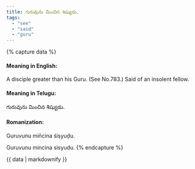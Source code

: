 ```yaml
---
title: గురువును మించిన శిష్యుడు.
tags:
  - "see"
  - "said"
  - "guru"
---
```


{% capture data %}
#### Meaning in English:
A disciple greater than his Guru.
(See No.783.)
Said of an insolent fellow.

#### Meaning in Telugu:
గురువును మించిన శిష్యుడు.

#### Romanization:
Guruvunu min̄cina śiṣyuḍu.

Guruvunu mincina sisyudu.
{% endcapture %}

{{ data | markdownify }}

